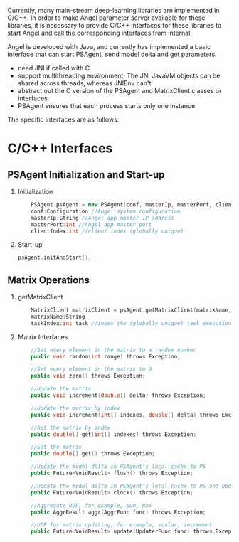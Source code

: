 Currently, many main-stream deep-learning libraries are implemented in C/C++. In order to make Angel parameter server available for these libraries, it is necessary to provide C/C++ interfaces for these libraries to start Angel and call the corresponding interfaces from internal.

Angel is developed with Java, and currently has implemented a basic interface that can start PSAgent, send model delta and get parameters.

* need JNI if called with C
* support multithreading environment; The JNI JavaVM objects can be shared across threads, whereas JNIEnv can't
* abstract out the C version of the PSAgent and MatrixClient classes or interfaces
* PSAgent ensures that each process starts only one instance

The specific interfaces are as follows:

# C/C++ Interfaces

## PSAgent Initialization and Start-up

1. Initialization

	``` C++
		PSAgent psAgent = new PSAgent(conf, masterIp, masterPort, clientIndex);
		conf:Configuration //Angel system configuration
		masterIp:String //Angel app master IP address
		masterPort:int //Angel app master port
		clientIndex:int //client index (globally unique) 
	```
2. Start-up

	```C++
	psAgent.initAndStart();
	```

## Matrix Operations
	
1. getMatrixClient
		
	```C++
		MatrixClient matrixClient = psAgent.getMatrixClient(matrixName, taskIndex);
		matrixName:String
		taskIndex:int task //index the (globally unique) task execution unit, used by sync control (BSP, SSP)
	```

2. Matrix Interfaces

	```C++
		//Set every element in the matrix to a random number
		public void random(int range) throws Exception;

		//Set every element in the matrix to 0
		public void zero() throws Exception;

		//Update the matrix
		public void increment(double[] delta) throws Exception;

		//Update the matrix by index
		public void increment(int[] indexes, double[] delta) throws Exception;

		//Get the matrix by index
		public double[] get(int[] indexes) throws Exception;

		//Get the matrix
		public double[] get() throws Exception;

		//Update the model delta in PSAgent's local cache to PS
		public Future<VoidResult> flush() throws Exception;

		//Update the model delta in PSAgent's local cache to PS and update the clock
		public Future<VoidResult> clock() throws Exception;

		//Aggregate UDF, for example, sum, max
		public AggrResult aggr(AggrFunc func) throws Exception;

		//UDF for matrix updating, for example, scalar, increment
		public Future<VoidResult> update(UpdaterFunc func) throws Exception;
	```
